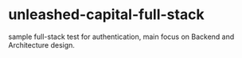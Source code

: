 # unleashed-capital-full-stack
sample full-stack test for authentication, main focus on Backend and Architecture design. 
